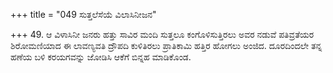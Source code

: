 +++
title = "049 ಸುತ್ತಲೆಸೆಯೆ ವಿಲಾಸಿನೀಜನ"

+++
49. ಆ ವಿಳಾಸಿನೀ ಜನರು ಹತ್ತು ಸಾವಿರ ಮಂದಿ ಸುತ್ತಲೂ ಕಂಗೊಳಿಸುತ್ತಿರಲು ಅವರ ನಡುವೆ ಪತಿವ್ರತೆಯರ ಶಿರೋಮಣಿಯಾದ ಈ ಲಾವಣ್ಯವತಿ ದ್ರೌಪದಿ ಕುಳಿತಿರಲು ಪ್ರಾತಿಕಾಮಿ ಹತ್ತಿರ ಹೋಗಲು ಅಂಜಿದ. ದೂರದಿಂದಲೇ ತನ್ನ ಹಣೆಯ ಬಳಿ ಕರಯಗವನ್ನು ಜೋಡಿಸಿ ಆಕೆಗೆ ಬಿನ್ನಹ ಮಾಡಿಕೊಂಡ.